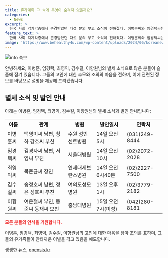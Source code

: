 ```yaml
---
title: 휴가계획 그 속에 무엇이 숨겨져 있을까요?
categories:
  - News
excerpt: >
  한국 사회 각계각층에서 존경받았던 다섯 분의 부고 소식이 전해졌다. 이병훈씨와 임경택씨는 발인이 각각 14일 오전 5시와 14일 오전 10시에, 최영익씨와 김수길씨는 발인이 14일 오전 6시40분과 13일 오후 1시에 예정돼 있다. 이향원씨의 발인은 아직 미정이지만, 부인과 자녀들이 마음을 달래기 위해 어깨를 나란히 하고 있다.
feature_text: >
  한국 사회 각계각층에서 존경받았던 다섯 분의 부고 소식이 전해졌다. 이병훈씨와 임경택씨는 발인이 각각 14일 오전 5시와 14일 오전 10시에, 최영익씨와 김수길씨는 발인이 14일 오전 6시40분과 13일 오후 1시에 예정돼 있다. 이향원씨의 발인은 아직 미정이지만, 부인과 자녀들이 마음을 달래기 위해 어깨를 나란히 하고 있다.
image: 'https://www.behealthy4u.com/wp-content/uploads/2024/06/koreanews.jpg'
---
```


<p><img src="https://www.behealthy4u.com/wp-content/uploads/2024/06/koreanews.jpg" alt="info 속보" /></p>

<p>안녕하세요, 이병훈, 임경택, 최영익, 김수길, 이향원님의 별세 소식으로 많은 분들이 슬픔에 잠겨 있습니다. 그들의 고인에 대한 추모와 조의의 마음을 전하며, 이에 관련된 정보를 바탕으로 설명을 제공해 드리겠습니다.</p>

<h2 data-ke-size="size26">별세 소식 및 발인 안내</h2>

<p data-ke-size="size16">아래는 이병훈, 임경택, 최영익, 김수길, 이향원님의 별세 소식과 발인 안내입니다:</p>

<table>
  <tr>
    <th>이름</th>
    <th>관계</th>
    <th>병원</th>
    <th>발인일시</th>
    <th>연락처</th>
  </tr>
  <tr>
    <td>이병훈씨</td>
    <td>백영미씨 남편, 청하 강호씨 부친</td>
    <td>수원 성빈센트병원</td>
    <td>14일 오전 5시</td>
    <td>(031)249-8444</td>
  </tr>
  <tr>
    <td>임경택씨</td>
    <td>김경자씨 남편, 서영씨 부친</td>
    <td>서울대병원</td>
    <td>14일 오전 10시</td>
    <td>(02)2072-2028</td>
  </tr>
  <tr>
    <td>최영익씨</td>
    <td>목준균씨 장인</td>
    <td>연세대세브란스병원</td>
    <td>14일 오전 6시40분</td>
    <td>(02)2227-7500</td>
  </tr>
  <tr>
    <td>김수길씨</td>
    <td>송정호씨 남편, 정윤 성호씨 부친</td>
    <td>여의도성모병원</td>
    <td>13일 오후 1시</td>
    <td>(02)3779-2182</td>
  </tr>
  <tr>
    <td>이향원씨</td>
    <td>여운철씨 부인, 동준씨 동재씨 모친</td>
    <td>충남대병원</td>
    <td>15일 오전 7시(미정)</td>
    <td>(042)280-8181</td>
  </tr>
</table>

<p><b><span style="color: #ee2323;">모든 분들의 안식을 기원합니다.</span></b></p>

<p>이병훈, 임경택, 최영익, 김수길, 이향원님의 고인에 대한 마음을 담아 조의를 표하며, 그들의 유가족들이 안타까운 이별을 겪고 있음을 애도합니다.</p>
생생한 뉴스, <a href="https://opensis.kr" rel="dofollow">opensis.kr</a>


